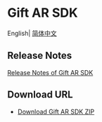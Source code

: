 # Gift AR SDK

English| [简体中文](./README-zh_CN.md)

## Release Notes

[Release Notes of Gift AR SDK](https://trtc.io/document/70543?platform=android&product=beautyar)

## Download URL

- [Download Gift AR SDK ZIP](https://mediacloud-76607.gzc.vod.tencent-cloud.com/MediaX/download/latest/MediaX_Android_SDK_Latest.zip)

